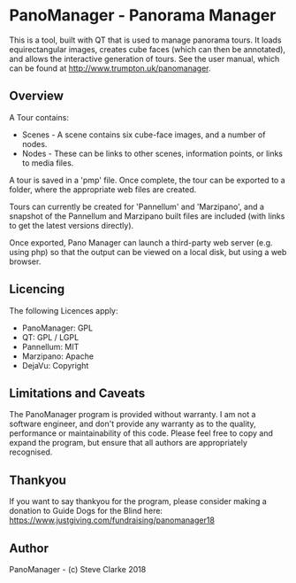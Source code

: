 # PanoManager - Panorama Manager

This is a tool, built with QT that is used to manage panorama tours.
It loads equirectangular images, creates cube faces (which can then be annotated), and allows the interactive generation of tours. See the user manual, which can be found at http://www.trumpton.uk/panomanager. 

## Overview

A Tour contains:
* Scenes - A scene contains six cube-face images, and a number of nodes.
* Nodes - These can be links to other scenes, information points, or links to media files.

A tour is saved in a 'pmp' file.  Once complete, the tour can be exported to a folder, where the appropriate web files are created.

Tours can currently be created for 'Pannellum' and 'Marzipano', and a snapshot of the Pannellum and Marzipano built files are included (with links to get the latest versions directly).

Once exported, Pano Manager can launch a third-party web server (e.g. using php) so that the output can be viewed on a local disk, but using a web browser.

## Licencing

The following Licences apply:

* PanoManager: GPL
* QT: GPL / LGPL
* Pannellum: MIT
* Marzipano: Apache
* DejaVu: Copyright

## Limitations and Caveats

The PanoManager program is provided without warranty.  I am not a software engineer, and don't provide any warranty as to the quality, performance or maintainability of this code.  Please feel free to copy and expand the program, but ensure that all authors are appropriately recognised.

## Thankyou

If you want to say thankyou for the program, please consider making a donation to Guide Dogs for the Blind here: https://www.justgiving.com/fundraising/panomanager18

## Author

PanoManager - (c) Steve Clarke 2018

